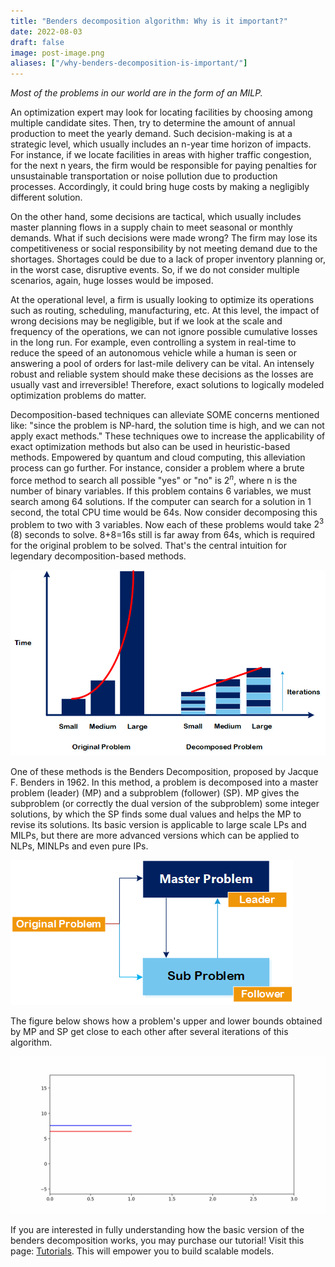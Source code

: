 ```yaml
---
title: "Benders decomposition algorithm: Why is it important?"
date: 2022-08-03
draft: false
image: post-image.png
aliases: ["/why-benders-decomposition-is-important/"]
---
```


_Most of the problems in our world are in the form of an MILP._

An optimization expert may look for locating facilities by choosing among multiple candidate sites. Then, try to determine the amount of annual production to meet the yearly demand. Such decision-making is at a strategic level, which usually includes an n-year time horizon of impacts. For instance, if we locate facilities in areas with higher traffic congestion, for the next n years, the firm would be responsible for paying penalties for unsustainable transportation or noise pollution due to production processes. Accordingly, it could bring huge costs by making a negligibly different solution.

On the other hand, some decisions are tactical, which usually includes master planning flows in a supply chain to meet seasonal or monthly demands. What if such decisions were made wrong? The firm may lose its competitiveness or social responsibility by not meeting demand due to the shortages. Shortages could be due to a lack of proper inventory planning or, in the worst case, disruptive events. So, if we do not consider multiple scenarios, again, huge losses would be imposed.

At the operational level, a firm is usually looking to optimize its operations such as routing, scheduling, manufacturing, etc. At this level, the impact of wrong decisions may be negligible, but if we look at the scale and frequency of the operations, we can not ignore possible cumulative losses in the long run. For example, even controlling a system in real-time to reduce the speed of an autonomous vehicle while a human is seen or answering a pool of orders for last-mile delivery can be vital. An intensely robust and reliable system should make these decisions as the losses are usually vast and irreversible! Therefore, exact solutions to logically modeled optimization problems do matter.

Decomposition-based techniques can alleviate SOME concerns mentioned like: "since the problem is NP-hard, the solution time is high, and we can not apply exact methods." These techniques owe to increase the applicability of exact optimization methods but also can be used in heuristic-based methods. Empowered by quantum and cloud computing, this alleviation process can go further. For instance, consider a problem where a brute force method to search all possible "yes" or "no" is $2^n$, where n is the number of binary variables. If this problem contains 6 variables, we must search among 64 solutions. If the computer can search for a solution in 1 second, the total CPU time would be 64s. Now consider decomposing this problem to two with 3 variables. Now each of these problems would take $2^3$ (8) seconds to solve. 8+8=16s still is far away from 64s, which is required for the original problem to be solved. That's the central intuition for legendary decomposition-based methods.

<img title="Increasing scalability of optimization models by decomposition." alt="Increasing scalability of optimization models by decomposition" src="BDA_1.png">

One of these methods is the Benders Decomposition, proposed by Jacque F. Benders in 1962. In this method, a problem is decomposed into a master problem (leader) (MP) and a subproblem (follower) (SP). MP gives the subproblem (or correctly the dual version of the subproblem) some integer solutions, by which the SP finds some dual values and helps the MP to revise its solutions. Its basic version is applicable to large scale LPs and MILPs, but there are more advanced versions which can be applied to NLPs, MINLPs and even pure IPs.

<img title="Benders decomposition." alt="Benders decomposition" src="BDA_2.png">

The figure below shows how a problem's upper and lower bounds obtained by MP and SP get close to each other after several iterations of this algorithm.

<img title="Benders decomposition." alt="Benders decomposition" src="visualization.gif">

If you are interested in fully understanding how the basic version of the benders decomposition works, you may purchase our tutorial! Visit this page: [Tutorials](/tutorial/). This will empower you to build scalable models.
